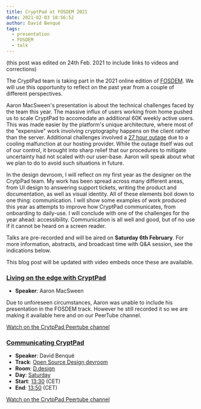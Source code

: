 ```yaml
---
title: CryptPad at FOSDEM 2021
date: 2021-02-03 18:56:52
author: David Benqué
tags:
  - presentation
  - FOSDEM
  - talk
---
```


(this post was edited on 24th Feb. 2021 to include links to videos and corrections)

The CryptPad team is taking part in the 2021 online edition of [FOSDEM](https://fosdem.org/2021/). We will use this opportunity to reflect on the past year from a couple of different perspectives. 

Aaron MacSween's presentation is about the technical challenges faced by the team this year. The massive influx of users working from home pushed us to scale CryptPad to accomodate an additional 60K weekly active users. This was made easier by the platform's unique architecture, where most of the "expensive" work involving cryptography happens on the client rather than the server. Additional challenges involved a [27 hour outage](https://blog.cryptpad.fr/2020/12/16/The-outage-of-December-8th-2020-a-postmortem/) due to a cooling malfunction at our hosting provider. While the outage itself was out of our control, it brought into sharp relief that our procedures to mitigate uncertainty had not scaled with our user-base. Aaron will speak about what we plan to do to avoid such situations in future. 

In the design devroom, I will reflect on my first year as the designer on the CrytpPad team. My work has been spread across many different areas, from UI design to answering support tickets, writing the product and documentation, as well as visual identity. All of these elements boil down to one thing: communication. I will show some examples of work produced this year as attempts to improve how CryptPad communicates, from onboarding to daily-use. I will conclude with one of the challenges for the year ahead: accessibility. Communication is all well and good, but of no use if it cannot be heard on a screen reader. 

Talks are pre-recorded and will be aired on **Saturday 6th February**. For more information, abstracts, and broadcast time with Q&A session, see the indications below.

This blog post will be updated with video embeds once these are available.


### [Living on the edge with CryptPad](https://fosdem.org/2021/schedule/event/cryptpad/)

- **Speaker**: Aaron MacSween

Due to unforeseen circumstances, Aaron was unable to include his presentation in the FOSDEM track. However he still recorded it so we are making it available here and on our PeerTube channel. 

[Watch on the CrytpPad Peertube channel](https://peertube.xwiki.com/videos/watch/96a0c839-3e29-4ffd-b6e3-201bc3c6bc36)

### [Communicating CryptPad](https://fosdem.org/2021/schedule/event/communicating_cryptpad/)

- **Speaker**: David Benqué
-  **Track**: [Open Source Design devroom](https://fosdem.org/2021/schedule/track/open_source_design/)
-  **Room**: [D.design](https://fosdem.org/2021/schedule/room/ddesign/)
-  **Day**: [Saturday](https://fosdem.org/2021/schedule/day/saturday/)
-  **Start**: [13:30](https://fosdem.org/2021/schedule/day/saturday/#1330) (CET)
-  **End**: [13:50](https://fosdem.org/2021/schedule/day/saturday/#1350) (CET)

[Watch on the CrytpPad Peertube channel](https://peertube.xwiki.com/videos/watch/5339bbc1-ec4b-46ef-b064-6060d40ea272)
